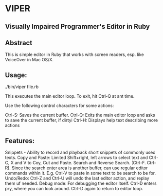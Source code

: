 # VIPER

## Visually Impaired Programmer's Editor in Ruby

## Abstract

This is simple editor in Ruby that works with screen readers, esp. like VoiceOver 
in Mac OS/X.

## Usage:

./bin/viper file.rb


This executes the main editor loop. To exit, hit Ctrl-Q at ant time.

Use the following control characters for some actions:

Ctrl-S: Saves the current buffer.
Ctrl-Q: Exits the main editor loop and asks to save the current buffer, if dirtyi
Ctrl-H: Displays help text describing more actions

## Features:

Snippets - Ability to record and playback short snippets of commonly used texts.
Copy and Paste: Limited Shift+right, left arrows to select text and Ctrl-C, X and V to Coy, Cut and Paste.
Search and Reverse Search. (Ctrl-F. Ctrl-R).
  Since the search enter area is another buffer, can use regular editor commands within it. E.g. Ctrl-V to paste in some 
  text to be search to be for.
Undo/Redo: Ctrl-Z and Ctrl-U will undo the last editor action, and replay them uf needed.
Debug mode: For debugging the editor itself.
  Ctrl-D enters pry, where you can look around. Ctrl-D again to return to editor loop.
